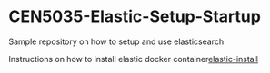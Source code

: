 # CEN5035-Elastic-Setup-Startup

Sample repository on how to setup and use elasticsearch

Instructions on how to install elastic docker container[elastic-install](elastic-install.md)
